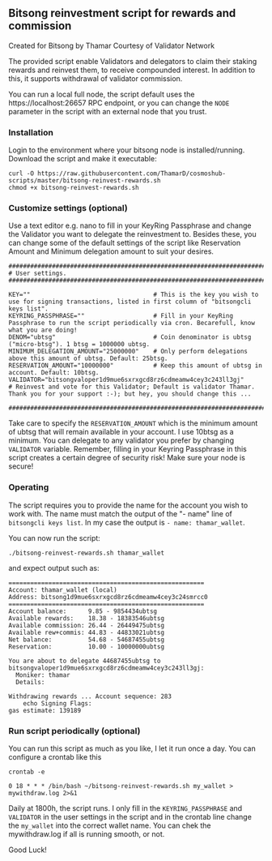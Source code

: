 ## Bitsong reinvestment script for rewards and commission

Created for Bitsong by Thamar
Courtesy of Validator Network


The provided script enable Validators and delegators to claim their staking rewards and reinvest them, to receive compounded interest. In addition to this, it supports withdrawal of validator commission.

You can run a local full node, the script default uses the https://localhost:26657 RPC endpoint, or you can change the ```NODE``` parameter in the script with an external node that you trust.


### Installation
Login to the environment where your bitsong node is installed/running.
Download the script and make it executable:
```
curl -O https://raw.githubusercontent.com/ThamarD/cosmoshub-scripts/master/bitsong-reinvest-rewards.sh
chmod +x bitsong-reinvest-rewards.sh
```

### Customize settings (optional)
Use a text editor e.g. nano to fill in your KeyRing Passphrase and change the Validator you want to delegate the reinvestment to. Besides these, you can change some of the default settings of the script like Reservation Amount and Minimum delegation amount to suit your desires.

```
##############################################################################
# User settings.
##############################################################################

KEY=""                                  # This is the key you wish to use for signing transactions, listed in first column of "bitsongcli keys list".
KEYRING_PASSPHRASE=""                   # Fill in your KeyRing Passphrase to run the script periodically via cron. Becarefull, know what you are doing!
DENOM="ubtsg"                           # Coin denominator is ubtsg ("micro-btsg"). 1 btsg = 1000000 ubtsg.
MINIMUM_DELEGATION_AMOUNT="25000000"    # Only perform delegations above this amount of ubtsg. Default: 25btsg.
RESERVATION_AMOUNT="10000000"           # Keep this amount of ubtsg in account. Default: 10btsg.
VALIDATOR="bitsongvaloper1d9mue6sxrxgcd8rz6cdmeamw4cey3c243ll3gj"        # Reinvest and vote for this Validator; Default is validator Thamar. Thank you for your support :-); but hey, you should change this ...

##############################################################################
```

Take care to specify the `RESERVATION_AMOUNT` which is the minimum amount of ubtsg that will remain available in your account. I use 10btsg as a minimum.
You can delegate to any validator you prefer by changing `VALIDATOR` variable.
Remember, filling in your Keyring Passphrase in this script creates a certain degree of security risk! Make sure your node is secure!

### Operating

The script requires you to provide the name for the account you wish to work with.
The name must match the output of the "- name" line of `bitsongcli keys list`. In my case the output is `- name: thamar_wallet`.

You can now run the script:
```
./bitsong-reinvest-rewards.sh thamar_wallet
```

and expect output such as:

```
======================================================
Account: thamar_wallet (local)
Address: bitsong1d9mue6sxrxgcd8rz6cdmeamw4cey3c24smrcc0
======================================================
Account balance:      9.85 - 9854434ubtsg
Available rewards:    18.38 - 18383546ubtsg
Available commission: 26.44 - 26449475ubtsg
Available rew+commis: 44.83 - 44833021ubtsg
Net balance:          54.68 - 54687455ubtsg
Reservation:          10.00 - 10000000ubtsg

You are about to delegate 44687455ubtsg to bitsongvaloper1d9mue6sxrxgcd8rz6cdmeamw4cey3c243ll3gj:
  Moniker: thamar
  Details:

Withdrawing rewards ... Account sequence: 283
    echo Signing Flags:
gas estimate: 139189
```

### Run script periodically (optional)
You can run this script as much as you like, I let it run once a day. You can configure a crontab like this

```crontab -e```

```0 18 * * * /bin/bash ~/bitsong-reinvest-rewards.sh my_wallet > mywithdraw.log 2>&1```

Daily at 1800h, the script runs. I only fill in the ```KEYRING_PASSPHRASE``` and ```VALIDATOR``` in the user settings in the script and in the crontab line change the ```my_wallet``` into the correct wallet name. You can chek the mywithdraw.log if all is running smooth, or not.

Good Luck!
